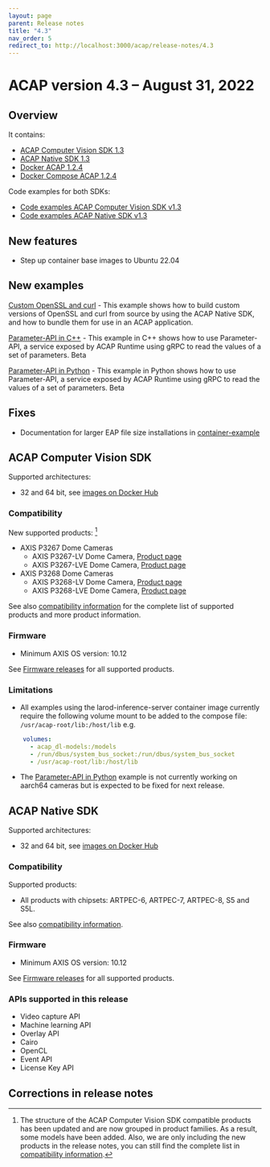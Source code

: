 ```yaml
---
layout: page
parent: Release notes
title: "4.3"
nav_order: 5
redirect_to: http://localhost:3000/acap/release-notes/4.3
---
```


# ACAP version 4.3 – August 31, 2022

## Overview

It contains:

- [ACAP Computer Vision SDK 1.3](#acap-computer-vision-sdk)
- [ACAP Native SDK 1.3](#acap-native-sdk)
- [Docker ACAP 1.2.4](https://github.com/AxisCommunications/docker-acap)
- [Docker Compose ACAP 1.2.4](https://github.com/AxisCommunications/docker-compose-acap)

Code examples for both SDKs:

- [Code examples ACAP Computer Vision SDK v1.3](https://github.com/AxisCommunications/acap-computer-vision-sdk-examples)
- [Code examples ACAP Native SDK v1.3](https://github.com/AxisCommunications/acap-native-sdk-examples)

## New features

- Step up container base images to Ubuntu 22.04

## New examples

[Custom OpenSSL and curl](https://github.com/AxisCommunications/acap-native-sdk-examples/tree/main/utility-libraries/openssl_curl_example) - This example shows how to build custom versions of OpenSSL and curl from source by using the ACAP Native SDK, and how to bundle them for use in an ACAP application.

<!-- markdownlint-disable MD033 -->
[Parameter-API in C++](https://github.com/AxisCommunications/acap-computer-vision-sdk-examples/tree/main/parameter-api-cpp) - This example in C++ shows how to use Parameter-API, a service exposed by ACAP Runtime using gRPC to read the values of a set of parameters. <a class="label label-purple">Beta</a>

<!-- markdownlint-disable MD033 -->
[Parameter-API in Python](https://github.com/AxisCommunications/acap-computer-vision-sdk-examples/tree/main/parameter-api-python) - This example in Python shows how to use Parameter-API, a service exposed by ACAP Runtime using gRPC to read the values of a set of parameters. <a class="label label-purple">Beta</a>

## Fixes

- Documentation for larger EAP file size installations in [container-example](https://github.com/AxisCommunications/acap-native-sdk-examples/tree/main/container-example)

## ACAP Computer Vision SDK

Supported architectures:

- 32 and 64 bit, see [images on Docker Hub](https://hub.docker.com/r/axisecp/acap-computer-vision-sdk)

### Compatibility

New supported products: [^1]

- AXIS P3267 Dome Cameras
  - AXIS P3267-LV Dome Camera, [Product page](https://www.axis.com/products/axis-p3267-lv)
  - AXIS P3267-LVE Dome Camera, [Product page](https://www.axis.com/products/axis-p3267-lve)
- AXIS P3268 Dome Cameras
  - AXIS P3268-LV Dome Camera, [Product page](https://www.axis.com/products/axis-p3268-lv)
  - AXIS P3268-LVE Dome Camera, [Product page](https://www.axis.com/products/axis-p3268-lve)

See also [compatibility information](../axis-devices-and-compatibility) for the complete list of
supported products and more product information.

### Firmware

- Minimum AXIS OS version: 10.12

See [Firmware releases](https://www.axis.com/support/firmware) for all supported products.

### Limitations

- All examples using the larod-inference-server container image currently require the following volume mount to be added to the compose file: `/usr/acap-root/lib:/host/lib` e.g.

```yaml
    volumes:
      - acap_dl-models:/models
      - /run/dbus/system_bus_socket:/run/dbus/system_bus_socket
      - /usr/acap-root/lib:/host/lib
 ```

- The [Parameter-API in Python](https://github.com/AxisCommunications/acap-computer-vision-sdk-examples/tree/main/parameter-api-python) example is not currently working on aarch64 cameras but is expected to be fixed for next release.

## ACAP Native SDK

Supported architectures:

- 32 and 64 bit, see [images on Docker Hub](https://hub.docker.com/r/axisecp/acap-native-sdk)

### Compatibility

Supported products:

- All products with chipsets: ARTPEC-6, ARTPEC-7, ARTPEC-8, S5 and S5L.

See also [compatibility information](../axis-devices-and-compatibility).

### Firmware

- Minimum AXIS OS version: 10.12

See [Firmware releases](https://www.axis.com/support/firmware) for all supported products.

### APIs supported in this release

- Video capture API
- Machine learning API
- Overlay API
- Cairo
- OpenCL
- Event API
- License Key API

## Corrections in release notes

[^1]: The structure of the ACAP Computer Vision SDK compatible products has been updated and are now grouped in product families. As a result, some models have been added. Also, we are only including the new products in the release notes, you can still find the complete list in [compatibility information](../axis-devices-and-compatibility).
